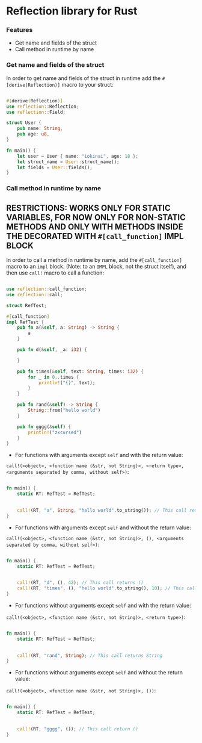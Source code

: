 # Reflection library for Rust

### Features

- Get name and fields of the struct
- Call method in runtime by name

### Get name and fields of the struct

In order to get name and fields of the struct in runtime add the `#[derive(Reflection)]` macro to your struct:

```rust

#[derive(Reflection)]
use reflection::Reflection;
use reflection::Field;

struct User {
    pub name: String,
    pub age: u8,
}

fn main() {
    let user = User { name: "iokinai", age: 18 };
    let struct_name = User::struct_name();
    let fields = User::fields();
}

```

### Call method in runtime by name

## RESTRICTIONS: WORKS ONLY FOR STATIC VARIABLES, FOR NOW ONLY FOR NON-STATIC METHODS AND ONLY WITH METHODS INSIDE THE DECORATED WITH `#[call_function]` IMPL BLOCK

In order to call a method in runtime by name, add the `#[call_function]` macro to an `impl` block. (Note: to an `IMPL` block, not the struct itself), and then use `call!` macro to call a function:

```rust 

use reflection::call_function;
use reflection::call;

struct RefTest;

#[call_function]
impl RefTest {
    pub fn a(&self, a: String) -> String {
        a
    }

    pub fn d(&self, _a: i32) {

    }

    pub fn times(&self, text: String, times: i32) {
        for _ in 0..times {
            println!("{}", text);
        }
    }

    pub fn rand(&self) -> String {
        String::from("hello world")
    }

    pub fn gggg(&self) {
        println!("zxcursed")
    }
}

```

- For functions with arguments except `self` and with the return value:

`call!(<object>, <function name (&str, not String)>, <return type>, <arguments separated by comma, without self>)`:

```rust

fn main() {
    static RT: RefTest = RefTest;

    
    call!(RT, "a", String, "hello world".to_string()); // This call returns String
}

```

- For functions with arguments except `self` and without the return value:

`call!(<object>, <function name (&str, not String)>, (), <arguments separated by comma, without self>)`:

```rust

fn main() {
    static RT: RefTest = RefTest;

    
    call!(RT, "d", (), 42); // This call returns ()
    call!(RT, "times", (), "hello world".to_string(), 10); // This call return () too
}

```

- For functions without arguments except `self` and with the return value:

`call!(<object>, <function name (&str, not String)>, <return type>)`:

```rust

fn main() {
    static RT: RefTest = RefTest;

    
    call!(RT, "rand", String); // This call returns String
}

```

- For functions without arguments except `self` and without the return value:

`call!(<object>, <function name (&str, not String)>, ())`:


```rust

fn main() {
    static RT: RefTest = RefTest;

    
    call!(RT, "gggg", ()); // This call return ()
}


```